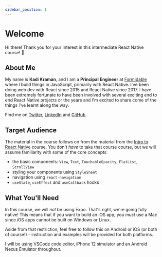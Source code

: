 ```yaml
---
sidebar_position: 1
---
```


# Welcome

Hi there! Thank you for your interest in this intermediate React Native course! 🎉

## About Me

My name is **Kadi Kraman**, and I am a **Principal Engineer** at [Formidable](https://formidable.com/) where I build things in JavaScript, primarily with React Native. I've been doing web dev with React since 2015 and React Native since 2017. I have been extremely fortunate to have been involved with several exciting end to end React Native projects or the years and I'm excited to share come of the things I've learnt along the way.

Find me on [Twitter](https://twitter.com/kadikraman), [LinkedIn](https://www.linkedin.com/in/kadi-kraman-922a7277/) and [GitHub](https://github.com/kadikraman).

## Target Audience

The material in the course follows on from the material from the [Intro to React Native](https://kadikraman.github.io/react-native-v2/)
course. You don't _have_ to take that course course, but we will assume familiarity with some of the core concepts:

- the basic components: `View`, `Text`, `TouchableOpacity`, `FlatList`, `ScrollView`
- styling your components using `StyleSheet`
- navigation using `react-navigation`
- `useState`, `useEffect` and `useCallback` hooks

## What You'll Need

In this course, we will _not_ be using Expo. That's right, we're going fully native! This means that if you want to build an iOS app, you _must_ use a Mac since iOS apps cannot be built on Windows or Linux.

Aside from that restriction, feel free to follow this on Android or iOS (or both of course!) - instruction and examples will be provided for both platforms.

I will be using [VSCode](https://code.visualstudio.com/) code editor, iPhone 12 simulator and an Android Nexus Emulator throughout.
